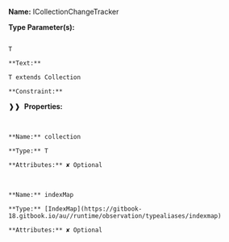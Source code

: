 **Name:** ICollectionChangeTracker

**Type Parameter(s):**

```**Name:**

T

**Text:**

T extends Collection

**Constraint:**

```

❱❱&nbsp;&nbsp;**Properties:**

&nbsp;&nbsp;&nbsp;&nbsp;&nbsp;
```
**Name:** collection

**Type:** T

**Attributes:** ✘ Optional

```

&nbsp;&nbsp;&nbsp;&nbsp;&nbsp;
```
**Name:** indexMap

**Type:** [IndexMap](https://gitbook-18.gitbook.io/au//runtime/observation/typealiases/indexmap)

**Attributes:** ✘ Optional

```

